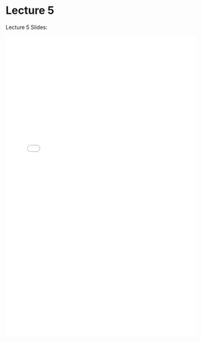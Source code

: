 # Lecture 5

Lecture 5 Slides:

<iframe src="../data_552_Presentations_lecture5.pdf" width="100%" height="800px" frameBorder="0"> </iframe>